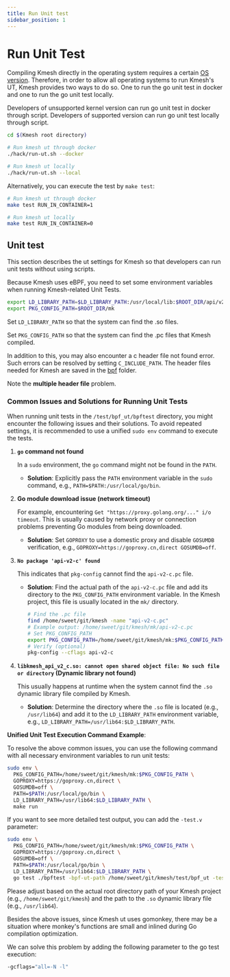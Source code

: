 ```yaml
---
title: Run Unit test
sidebar_position: 1
---
```


# Run Unit Test

Compiling Kmesh directly in the operating system requires a certain [OS version](https://github.com/kmesh-net/kmesh/blob/main/docs/kmesh_support.md). Therefore, in order to allow all operating systems to run Kmesh's UT, Kmesh provides two ways to do so. One to run the go unit test in docker and one to run the go unit test locally.

Developers of unsupported kernel version can run go unit test in docker through script. Developers of supported version can run go unit test locally through script.

```sh
cd $(Kmesh root directory)

# Run kmesh ut through docker
./hack/run-ut.sh --docker

# Run kmesh ut locally
./hack/run-ut.sh --local
```

Alternatively, you can execute the test by `make test`:

```sh
# Run kmesh ut through docker
make test RUN_IN_CONTAINER=1

# Run kmesh ut locally
make test RUN_IN_CONTAINER=0
```

## Unit test

This section describes the ut settings for Kmesh so that developers can run unit tests without using scripts.

Because Kmesh uses eBPF, you need to set some environment variables when running Kmesh-related Unit Tests.

```sh
export LD_LIBRARY_PATH=$LD_LIBRARY_PATH:/usr/local/lib:$ROOT_DIR/api/v2-c:$ROOT_DIR/bpf/deserialization_to_bpf_map
export PKG_CONFIG_PATH=$ROOT_DIR/mk
```

Set `LD_LIBRARY_PATH` so that the system can find the .so files.

Set `PKG_CONFIG_PATH` so that the system can find the .pc files that Kmesh compiled.

In addition to this, you may also encounter a c header file not found error. Such errors can be resolved by setting `C_INCLUDE_PATH`. The header files needed for Kmesh are saved in the [bpf](https://github.com/kmesh-net/kmesh/tree/main/bpf) folder.

Note the **multiple header file** problem.

### Common Issues and Solutions for Running Unit Tests

When running unit tests in the `/test/bpf_ut/bpftest` directory, you might encounter the following issues and their solutions. To avoid repeated settings, it is recommended to use a unified `sudo env` command to execute the tests.

1.  **`go` command not found**

    In a `sudo` environment, the `go` command might not be found in the `PATH`.
    *   **Solution**: Explicitly pass the `PATH` environment variable in the `sudo` command, e.g., `PATH=$PATH:/usr/local/go/bin`.

2.  **Go module download issue (network timeout)**

    For example, encountering `Get "https://proxy.golang.org/..." i/o timeout`. This is usually caused by network proxy or connection problems preventing Go modules from being downloaded.
    *   **Solution**: Set `GOPROXY` to use a domestic proxy and disable `GOSUMDB` verification, e.g., `GOPROXY=https://goproxy.cn,direct GOSUMDB=off`.

3.  **`No package 'api-v2-c' found`**

    This indicates that `pkg-config` cannot find the `api-v2-c.pc` file.
    *   **Solution**: Find the actual path of the `api-v2-c.pc` file and add its directory to the `PKG_CONFIG_PATH` environment variable. In the Kmesh project, this file is usually located in the `mk/` directory.
        ```sh
        # Find the .pc file
        find /home/sweet/git/kmesh -name "api-v2-c.pc"
        # Example output: /home/sweet/git/kmesh/mk/api-v2-c.pc
        # Set PKG_CONFIG_PATH
        export PKG_CONFIG_PATH=/home/sweet/git/kmesh/mk:$PKG_CONFIG_PATH
        # Verify (optional)
        pkg-config --cflags api-v2-c
        ```

4.  **`libkmesh_api_v2_c.so: cannot open shared object file: No such file or directory` (Dynamic library not found)**

    This usually happens at runtime when the system cannot find the `.so` dynamic library file compiled by Kmesh.
    *   **Solution**: Determine the directory where the `.so` file is located (e.g., `/usr/lib64`) and add it to the `LD_LIBRARY_PATH` environment variable, e.g., `LD_LIBRARY_PATH=/usr/lib64:$LD_LIBRARY_PATH`.

**Unified Unit Test Execution Command Example**:

To resolve the above common issues, you can use the following command with all necessary environment variables to run unit tests:

```sh
sudo env \
  PKG_CONFIG_PATH=/home/sweet/git/kmesh/mk:$PKG_CONFIG_PATH \
  GOPROXY=https://goproxy.cn,direct \
  GOSUMDB=off \
  PATH=$PATH:/usr/local/go/bin \
  LD_LIBRARY_PATH=/usr/lib64:$LD_LIBRARY_PATH \
  make run
```

If you want to see more detailed test output, you can add the `-test.v` parameter:

```sh
sudo env \
  PKG_CONFIG_PATH=/home/sweet/git/kmesh/mk:$PKG_CONFIG_PATH \
  GOPROXY=https://goproxy.cn,direct \
  GOSUMDB=off \
  PATH=$PATH:/usr/local/go/bin \
  LD_LIBRARY_PATH=/usr/lib64:$LD_LIBRARY_PATH \
  go test ./bpftest -bpf-ut-path /home/sweet/git/kmesh/test/bpf_ut -test.v
```

Please adjust based on the actual root directory path of your Kmesh project (e.g., `/home/sweet/git/kmesh`) and the path to the `.so` dynamic library file (e.g., `/usr/lib64`).

Besides the above issues, since Kmesh ut uses gomonkey, there may be a situation where monkey's functions are small and inlined during Go compilation optimization.

We can solve this problem by adding the following parameter to the go test execution:

```bash
-gcflags="all=-N -l"
```
